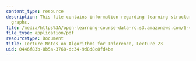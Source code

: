 ```yaml
---
content_type: resource
description: This file contains information regarding learning structure in directed
  graphs.
file: /media/https%3A/open-learning-course-data-rc.s3.amazonaws.com/6-438-algorithms-for-inference-fall-2014/0446f83b8b5a3768dc349d8d8c8fd4be_MIT6_438F14_Lec23.pdf
file_type: application/pdf
resourcetype: Document
title: Lecture Notes on Algorithms for Inference, Lecture 23
uid: 0446f83b-8b5a-3768-dc34-9d8d8c8fd4be
---
```


